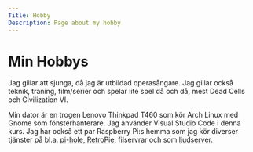 ```yaml
---
Title: Hobby
Description: Page about my hobby
---
```


# Min Hobbys

Jag gillar att sjunga, då jag är utbildad operasångare. Jag gillar också teknik, träning, film/serier och spelar lite spel då och då, mest Dead Cells och Civilization VI.

Min dator är en trogen Lenovo Thinkpad T460 som kör Arch Linux med Gnome som fönsterhanterare. Jag använder Visual Studio Code i denna kurs. Jag har också ett par Raspberry Pi:s hemma som jag kör diverser tjänster på bl.a. [pi-hole](https://pi-hole.net/), [RetroPie](https://retropie.org.uk/), filservrar och som [ljudserver](https://www.hifiberry.com/hifiberryos/).

<div class="icons"><i class="fas fa-laptop"></i><i class="fab fa-linux"></i><i class="fas fa-music"></i><i class="fas fa-film"></i><i class="fas fa-person-running"></i></div>
